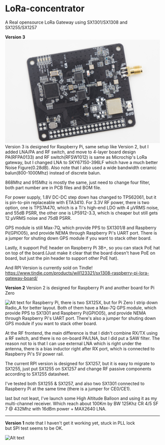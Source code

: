 # LoRa-concentrator

A Real opensource LoRa Gateway using SX1301/SX1308 and SX1255/SX1257

**Version 3**
![Alt text](/Version3/RPI/DSC04207.jpg)
Version 3 is designed for Raspberry Pi, same setup like Version 2, but I added LNA/PA and RF switch, and move to 4-layer board design
PA(RFPA0133) and RF switch(RFSW1012) is same as Microchip's LoRa gateway, but I changed LNA to SKY67150-396LF which have a much better Noise Figure(0.28dB).
Also note that I also used a wide bandwidth ceramic balun(800-1000Mhz) instead of discrete balun.

868Mhz and 915Mhz is mostly the same, just need to change four filter, both part number are in PCB files and BOM file. 

For power supply, 1.8V DC-DC step down has changed to TPS62061, but it is pin-to-pin replaceable with ETA3410. For 3.3V RF power, there is two option,
one is TPS7A470, which is a Ti's high-end LDO with 4 µVRMS noise, and 55dB PSRR, the other one is LP5912-3.3, which is cheaper but still gets 12 µVRMS noise and 75dB PSRR.

GPS module is still Max-7Q, which provide PPS to SX1301/8 and Raspberry Pi(GPIO05),
and provide NEMA through Raspberry Pi's UART port. There is a jumper for shuting down GPS module if you want to stack other board.

Lastly, it support PoE header on Raspberry Pi 3B+, so you can stack PoE hat on top of the board.(Just make it clear that the board doesn't have PoE on board, but just the pin header to support other PoE hat).

And RPI Version is currently sold on Tindle!
https://www.tindie.com/products/will123321/sx1308-raspberry-pi-lora-gateway-board/


**Version 2**
Version 2 is designed for Raspberry Pi and another board for Pi Zero

![Alt text](/Version2/RPI/DSC02654.jpg)
for Raspberry Pi, there is two SX125X, but for Pi Zero I strip down Radio_A for better layout.
Both of them have a Max-7Q GPS module, which provide PPS to SX1301 and Raspberry Pi(GPIO05),
and provide NEMA through Raspberry Pi's UART port. There's also a jumper for shuting down GPS module if you want to stack other board.

At the RF frontend, the main difference is that I didn't combine RX/TX using a RF switch,
and there is no on-board PA/LNA, but I did put a SAW filter. The reason not to is that I can use external LNA which is right under the antenna, there is a bias inductor right after RX port, which is connected to Raspberry Pi's 5V power rail.  

The current RPI version is designed for SX1257, but it is easy to migrate to SX1255, just put SX1255 on SX1257 and change RF passive components according to SX1255 datasheet.

I've tested both SX1255 & SX1257, and also two SX1301 connected to Raspberry Pi at the same time (there is a jumper for CE0/CE1).

last but not least, I've launch some High Altitude Balloon and using it as my multi-channel receiver. Which reach about 100Km by BW 125Khz CR 4/5 SF 7 @ 432Mhz with 16dBm power + MAX2640 LNA.

---
**Version 1**
note that I haven't get it working yet, stuck in PLL lock  
but SPI test seems to be OK.  

![Alt text](/Version1/pcb.jpg)


